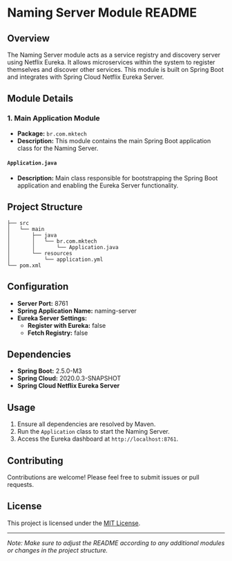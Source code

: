 # Naming Server Module README

## Overview
The Naming Server module acts as a service registry and discovery server using Netflix Eureka. It allows microservices within the system to register themselves and discover other services. This module is built on Spring Boot and integrates with Spring Cloud Netflix Eureka Server.

## Module Details

### 1. Main Application Module
- **Package:** `br.com.mktech`
- **Description:** This module contains the main Spring Boot application class for the Naming Server.

#### `Application.java`
- **Description:** Main class responsible for bootstrapping the Spring Boot application and enabling the Eureka Server functionality.

## Project Structure
```
├── src
│   └── main
│       ├── java
│       │   └── br.com.mktech
│       │       └── Application.java
│       └── resources
│           └── application.yml
└── pom.xml
```

## Configuration
- **Server Port:** 8761
- **Spring Application Name:** naming-server
- **Eureka Server Settings:**
    - **Register with Eureka:** false
    - **Fetch Registry:** false

## Dependencies
- **Spring Boot:** 2.5.0-M3
- **Spring Cloud:** 2020.0.3-SNAPSHOT
- **Spring Cloud Netflix Eureka Server**

## Usage
1. Ensure all dependencies are resolved by Maven.
2. Run the `Application` class to start the Naming Server.
3. Access the Eureka dashboard at `http://localhost:8761`.

## Contributing
Contributions are welcome! Please feel free to submit issues or pull requests.

## License
This project is licensed under the [MIT License](LICENSE).

---

*Note: Make sure to adjust the README according to any additional modules or changes in the project structure.*